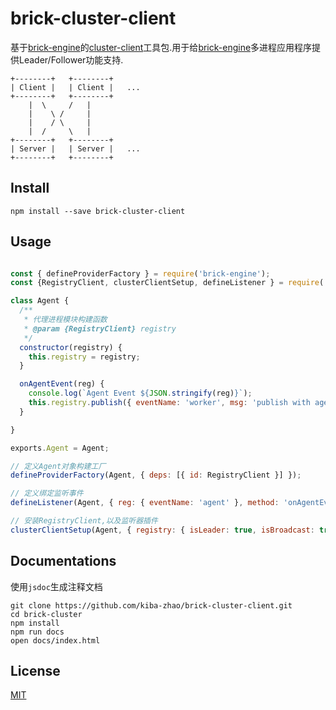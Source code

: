 # brick-cluster-client #
基于[brick-engine](https://github.com/kiba-zhao/brick-engine)的[cluster-client](https://github.com/node-modules/cluster-client#readme)工具包.用于给[brick-engine](https://github.com/kiba-zhao/brick-engine)多进程应用程序提供Leader/Follower功能支持.

```
+--------+   +--------+
| Client |   | Client |   ...
+--------+   +--------+
    |  \     /   |
    |    \ /     |
    |    / \     |
    |  /     \   |
+--------+   +--------+
| Server |   | Server |   ...
+--------+   +--------+

```

## Install ##

``` shell
npm install --save brick-cluster-client
```

## Usage ##

``` javascript

const { defineProviderFactory } = require('brick-engine');
const {RegistryClient, clusterClientSetup, defineListener } = require('brick-cluster-client');

class Agent {
  /**
   * 代理进程模块构建函数
   * @param {RegistryClient} registry
   */
  constructor(registry) {
    this.registry = registry;
  }

  onAgentEvent(reg) {
    console.log(`Agent Event ${JSON.stringify(reg)}`);
    this.registry.publish({ eventName: 'worker', msg: 'publish with agent' });
  }

}

exports.Agent = Agent;

// 定义Agent对象构建工厂
defineProviderFactory(Agent, { deps: [{ id: RegistryClient }] });

// 定义绑定监听事件
defineListener(Agent, { reg: { eventName: 'agent' }, method: 'onAgentEvent' });

// 安装RegistryClient,以及监听器插件
clusterClientSetup(Agent, { registry: { isLeader: true, isBroadcast: true } });

```

## Documentations ##
使用`jsdoc`生成注释文档

``` shell
git clone https://github.com/kiba-zhao/brick-cluster-client.git
cd brick-cluster
npm install
npm run docs
open docs/index.html
```

## License ##
[MIT](LICENSE)
